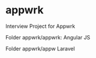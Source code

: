 # appwrk
Interview Project for Appwrk

Folder appwrk/appwrk:
Angular JS

Folder appwrk/appw
Laravel

